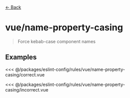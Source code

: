 [&#x2190; Back](./)
# vue/name-property-casing <badge text="error" type="error" vertical="middle"/>

> Force kebab-case component names


## Examples

<code-highlight>
 
<div slot="correct">

<<< @/packages/eslint-config/rules/vue/name-property-casing/correct.vue

</div>

 
<div slot="incorrect">

<<< @/packages/eslint-config/rules/vue/name-property-casing/incorrect.vue

</div>

 
</code-highlight>

